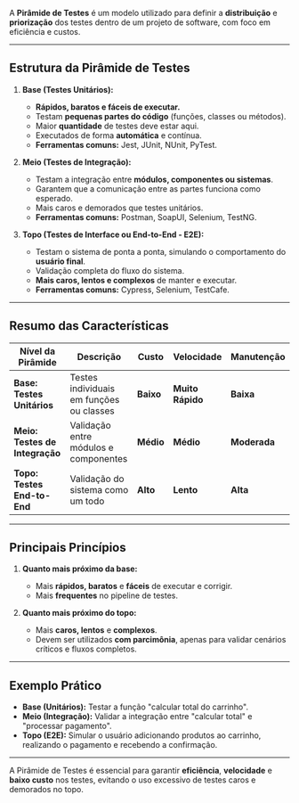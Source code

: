 A **Pirâmide de Testes** é um modelo utilizado para definir a **distribuição** e **priorização** dos testes dentro de um projeto de software, com foco em eficiência e custos.  

---

## **Estrutura da Pirâmide de Testes**

1. **Base (Testes Unitários):**  
   - **Rápidos, baratos e fáceis de executar.**  
   - Testam **pequenas partes do código** (funções, classes ou métodos).  
   - Maior **quantidade** de testes deve estar aqui.  
   - Executados de forma **automática** e contínua.  
   - **Ferramentas comuns:** Jest, JUnit, NUnit, PyTest.

2. **Meio (Testes de Integração):**  
   - Testam a integração entre **módulos, componentes ou sistemas**.  
   - Garantem que a comunicação entre as partes funciona como esperado.  
   - Mais caros e demorados que testes unitários.  
   - **Ferramentas comuns:** Postman, SoapUI, Selenium, TestNG.  

3. **Topo (Testes de Interface ou End-to-End - E2E):**  
   - Testam o sistema de ponta a ponta, simulando o comportamento do **usuário final**.  
   - Validação completa do fluxo do sistema.  
   - **Mais caros, lentos e complexos** de manter e executar.  
   - **Ferramentas comuns:** Cypress, Selenium, TestCafe.  

---

## **Resumo das Características**

| Nível da Pirâmide          | Descrição                                | Custo        | Velocidade     | Manutenção |
|----------------------------|-----------------------------------------|--------------|----------------|------------|
| **Base: Testes Unitários**   | Testes individuais em funções ou classes | **Baixo**    | **Muito Rápido** | **Baixa**   |
| **Meio: Testes de Integração** | Validação entre módulos e componentes  | **Médio**    | **Médio**       | **Moderada** |
| **Topo: Testes End-to-End**  | Validação do sistema como um todo       | **Alto**     | **Lento**       | **Alta**     |

---

## **Principais Princípios**

1. **Quanto mais próximo da base:**  
   - Mais **rápidos, baratos** e **fáceis** de executar e corrigir.  
   - Mais **frequentes** no pipeline de testes.  

2. **Quanto mais próximo do topo:**  
   - Mais **caros, lentos** e **complexos**.  
   - Devem ser utilizados **com parcimônia**, apenas para validar cenários críticos e fluxos completos.  

---

## **Exemplo Prático**

- **Base (Unitários):** Testar a função "calcular total do carrinho".  
- **Meio (Integração):** Validar a integração entre "calcular total" e "processar pagamento".  
- **Topo (E2E):** Simular o usuário adicionando produtos ao carrinho, realizando o pagamento e recebendo a confirmação.  

---

A Pirâmide de Testes é essencial para garantir **eficiência**, **velocidade** e **baixo custo** nos testes, evitando o uso excessivo de testes caros e demorados no topo.